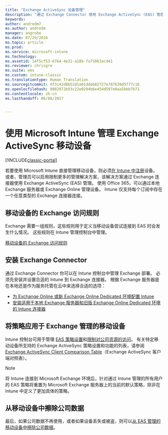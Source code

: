 ```yaml
---
title: "Exchange ActiveSync 设备管理"
description: "通过 Exchange Connector 使用 Exchange ActiveSync (EAS) 管理来管理移动设备"
keywords: 
author: andredm7
ms.author: andredm
manager: angrobe
ms.date: 07/29/2016
ms.topic: article
ms.prod: 
ms.service: microsoft-intune
ms.technology: 
ms.assetid: 14f5cf53-6764-4e22-a18b-fa750b3acd41
ms.reviewer: chrisgre
ms.suite: ems
ms.custom: intune-classic
ms.translationtype: Human Translation
ms.sourcegitcommit: df3c42d8b52d1a01ddab82727e707639d5f77c16
ms.openlocfilehash: 8982072b93c22e0294b6e454d597e0aa5bbb7b71
ms.contentlocale: zh-cn
ms.lasthandoff: 06/08/2017


---
```


# <a name="exchange-activesync-mobile-device-management-with-microsoft-intune"></a>使用 Microsoft Intune 管理 Exchange ActiveSync 移动设备

[!INCLUDE[classic-portal](../includes/classic-portal.md)]

若要使用 Microsoft Intune 直接管理移动设备，则必须[在 Intune 中注册](prerequisites-for-enrollment.md)设备。 或者，管理员可以启用限制更多的管理解决方案，该解决方案通过 Exchange 连接器使用 Exchange ActiveSync (EAS) 管理。 使用 Office 365，可以通过本地 Exchange 服务器或 Exchange Online 管理设备。 Intune 仅支持每个订阅中存在一个任意类型的 Exchange 连接器连接。

## <a name="exchange-access-rules-for-mobile-devices"></a>移动设备的 Exchange 访问规则 ##

Exchange 需要一组规则，这些规则用于定义当移动设备尝试连接到 EAS 时会发生什么情况。 这些规则在 Intune 管理控制台中管理。

[移动设备的 Exchange 访问规则](exchange-access-rules-for-mobile-devices.md)

## <a name="install-the-exchange-connector"></a>安装 Exchange Connector
通过 Exchange Connector 你可以在 Intune 控制台中管理 Exchange 部署。 必须先安装并设置合适的 Intune 到 Exchange 连接器。 根据 Exchange 服务器是在本地还是作为服务托管在云中来选择合适的选项：

-   [为 Exchange Online 或新 Exchange Online Dedicated 环境配置 Intune](intune-service-to-service-exchange-connector.md)
-   [安装适用于本地 Exchange 服务器和旧版 Exchange Online Dedicated 环境的 Intune 连接器](intune-on-premises-exchange-connector.md)


## <a name="apply-policy-for-exchange-managed-mobile-devices"></a>将策略应用于 Exchange 管理的移动设备
Intune 控制台可用于管理 [EAS 策略设置](exchange-activesync-policy-settings-in-microsoft-intune.md)和[限制对公司资源的访问](restrict-access-to-email-and-o365-services-with-microsoft-intune.md)。 有关特定移动设备所支持的 Exchange ActiveSync 策略设置和功能的列表，请参阅 [Exchange ActiveSync Client Comparison Table](http://go.microsoft.com/fwlink/?LinkId=247270)（Exchange ActiveSync 客户端对照表）。

> [!NOTE]
> 将 Intune 连接到 Microsoft Exchange 环境后，针对通过 Intune 管理的所有用户的 EAS 策略将重置为 Microsoft Exchange 服务器上的当前的默认策略，除非在 Intune 中定义了更加具体的策略。

## <a name="wipe-company-data-from-mobile-devices"></a>从移动设备中擦除公司数据
最后，如果公司数据不再使用，或者如果设备丢失或被盗，则可以[从 EAS 管理的移动设备中擦除公司数据](wipe-for-exchange-managed-mobile-devices.md)。

